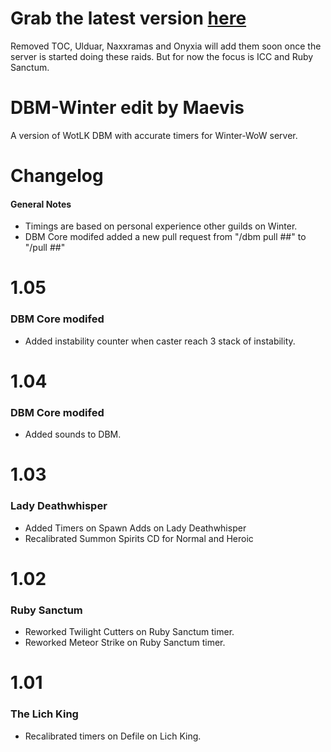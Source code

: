 # Grab the latest version [here](https://github.com/Lvcifvr/DBM-Winter/archive/main.zip)
Removed TOC, Ulduar, Naxxramas and Onyxia will add them soon once the server is started doing these raids. But for now the focus is ICC and Ruby Sanctum.

# DBM-Winter edit by Maevis
A version of WotLK DBM with accurate timers for Winter-WoW server. 

# Changelog 
#### General Notes
* Timings are based on personal experience other guilds on Winter. 
* DBM Core modifed added a new pull request from "/dbm pull ##" to "/pull ##"

# 1.05
### DBM Core modifed
* Added instability counter when caster reach 3 stack of instability.

# 1.04
### DBM Core modifed
* Added sounds to DBM.

# 1.03
### Lady Deathwhisper
* Added Timers on Spawn Adds on Lady Deathwhisper
* Recalibrated Summon Spirits CD for Normal and Heroic

# 1.02
### Ruby Sanctum
* Reworked Twilight Cutters on Ruby Sanctum timer.
* Reworked Meteor Strike on Ruby Sanctum timer.

# 1.01
### The Lich King
* Recalibrated timers on Defile on Lich King.
